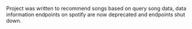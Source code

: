 Project was written to recommend songs based on query song data, data information endpoints on spotify are now deprecated and endpoints shut down.
